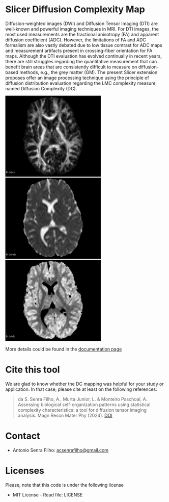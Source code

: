 # Slicer Diffusion Complexity Map

Diffusion-weighted images (DWI) and Diffusion Tensor Imaging (DTI) are well-known and powerful imaging techniques in MRI. For DTI images, the most used measurements are the fractional anisotropy (FA) and apparent diffusion coefficient (ADC). However, the limitations of FA and ADC formalism are also vastly debated due to low tissue contrast for ADC maps and measurement artifacts present in crossing-fiber orientation for FA maps. Although the DTI evaluation has evolved continually in recent years, there are still struggles regarding the quantitative measurement that can benefit brain areas that are consistently difficult to measure on diffusion-based methods, e.g., the grey matter (GM). The present Slicer extension proposes offer an image processing technique using the principle of diffusion distribution evaluation regarding the LMC complexity measure, named Diffusion Complexity (DC). 

<img src="https://github.com/CSIM-Toolkits/SlicerDiffusionComplexityMap/blob/main/docs/assets/FA_diff_example.png" width="300"><img src="https://github.com/CSIM-Toolkits/SlicerDiffusionComplexityMap/blob/main/docs/assets/ADC_diff_example.png" width="300"><img src="https://github.com/CSIM-Toolkits/SlicerDiffusionComplexityMap/blob/main/docs/assets/DC_diff_example.png" width="300">

More details could be found in the [documentation page](https://slicerdiffusioncomplexitymap.readthedocs.io/en/latest/)

# Cite this tool

We are glad to know whether the DC mapping was helpful for your study or application. In that case, please cite at least on the following references:

> da S. Senra Filho, A., Murta Junior, L. & Monteiro Paschoal, A. Assessing biological self-organization patterns using statistical complexity characteristics: a tool for diffusion tensor imaging analysis. Magn Reson Mater Phy (2024). [DOI](http://dx.doi.org/10.1007/s10334-024-01185-4)

# Contact 

* Antonio Senra Filho: acsenrafilho@gmail.com

# Licenses

Please, note that this code is under the following license

 * MIT License - Read file: LICENSE

